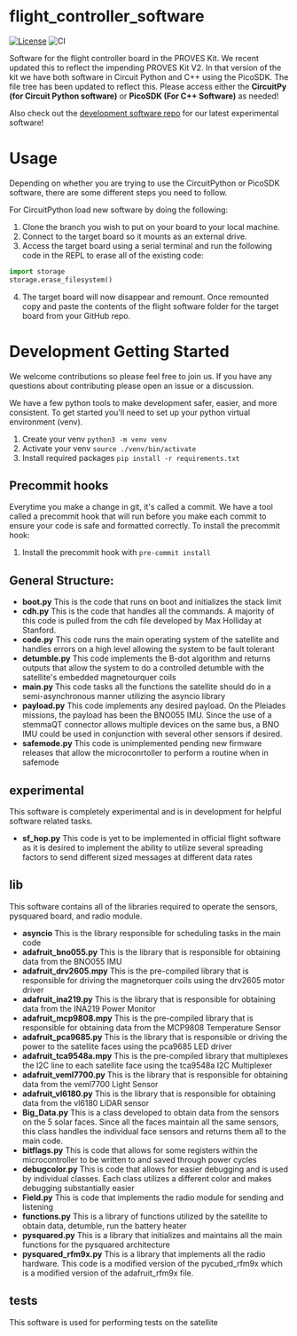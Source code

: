 # flight_controller_software

[![License](https://img.shields.io/badge/license-MIT-blue.svg)](LICENSE)
![CI](https://github.com/texas-state-space-lab/pikvm-tailscale-certificate-renewer/actions/workflows/ci.yaml/badge.svg)

Software for the flight controller board in the PROVES Kit. We recent updated this to reflect the impending PROVES Kit V2. In that version of the kit we have both software in Circuit Python and C++ using the PicoSDK. The file tree has been updated to reflect this. Please access either the **CircuitPy (for Circuit Python software)** or **PicoSDK (For C++ Software)** as needed!

Also check out the [development software repo](https://github.com/proveskit/development_software) for our latest experimental software!

# Usage
Depending on whether you are trying to use the CircuitPython or PicoSDK software, there are some different steps you need to follow.

For CircuitPython load new software by doing the following:
1. Clone the branch you wish to put on your board to your local machine.
2. Connect to the target board so it mounts as an external drive.
3. Access the target board using a serial terminal and run the following code in the REPL to erase all of the existing code:
  ```py
  import storage
  storage.erase_filesystem()
  ```
4. The target board will now disappear and remount. Once remounted copy and paste the contents of the flight software folder for the target board from your GitHub repo.

# Development Getting Started
We welcome contributions so please feel free to join us. If you have any questions about contributing please open an issue or a discussion.

We have a few python tools to make development safer, easier, and more consistent. To get started you'll need to set up your python virtual environment (venv).

1. Create your venv `python3 -m venv venv`
2. Activate your venv `source ./venv/bin/activate`
3. Install required packages `pip install -r requirements.txt`

## Precommit hooks
Everytime you make a change in git, it's called a commit. We have a tool called a precommit hook that will run before you make each commit to ensure your code is safe and formatted correctly. To install the precommit hook:

1. Install the precommit hook with `pre-commit install`

## General Structure:
- **boot.py** This is the code that runs on boot and initializes the stack limit
- **cdh.py** This is the code that handles all the commands. A majority of this code is pulled from the cdh file developed by Max Holliday at Stanford.
- **code.py** This code runs the main operating system of the satellite and handles errors on a high level allowing the system to be fault tolerant
- **detumble.py** This code implements the B-dot algorithm and returns outputs that allow the system to do a controlled detumble with the satellite's embedded magnetourquer coils
- **main.py** This code tasks all the functions the satellite should do in a semi-asynchronous manner utilizing the asyncio library
- **payload.py** This code implements any desired payload. On the Pleiades missions, the payload has been the BNO055 IMU. Since the use of a stemmaQT connector allows multiple devices on the same bus, a BNO IMU could be used in conjunction with several other sensors if desired.
- **safemode.py** This code is unimplemented pending new firmware releases that allow the microconrtoller to perform a routine when in safemode
## experimental
This software is completely experimental and is in development for helpful software related tasks.
- **sf_hop.py** This code is yet to be implemented in official flight software as it is desired to implement the ability to utilize several spreading factors to send different sized messages at different data rates
## lib
This software contains all of the libraries required to operate the sensors, pysquared board, and radio module.
- **asyncio** This is the library responsible for scheduling tasks in the main code
- **adafruit_bno055.py** This is the library that is responsible for obtaining data from the BNO055 IMU
- **adafruit_drv2605.mpy** This is the pre-compiled library that is responsible for driving the magnetorquer coils using the drv2605 motor driver
- **adafruit_ina219.py** This is the library that is responsible for obtaining data from the INA219 Power Monitor
- **adafruit_mcp9808.mpy** This is the pre-compiled library that is responsible for obtaining data from the MCP9808 Temperature Sensor
- **adafruit_pca9685.py** This is the library that is responsible or driving the power to the satellite faces using the pca9685 LED driver
- **adafruit_tca9548a.mpy** This is the pre-compiled library that multiplexes the I2C line to each satellite face using the tca9548a I2C Multiplexer
- **adafruit_veml7700.py** This is the library that is responsible for obtaining data from the veml7700 Light Sensor
- **adafruit_vl6180.py** This is the library that is responsible for obtaining data from the vl6180 LiDAR sensor
- **Big_Data.py** This is a class developed to obtain data from the sensors on the 5 solar faces. Since all the faces maintain all the same sensors, this class handles the individual face sensors and returns them all to the main code.
- **bitflags.py** This is code that allows for some registers within the microcontroller to be written to and saved through power cycles
- **debugcolor.py** This is code that allows for easier debugging and is used by individual classes. Each class utilizes a different color and makes debugging substantially easier
- **Field.py** This is code that implements the radio module for sending and listening
- **functions.py** This is a library of functions utilized by the satellite to obtain data, detumble, run the battery heater
- **pysquared.py** This is a library that initializes and maintains all the main functions for the pysquared architecture
- **pysquared_rfm9x.py** This is a library that implements all the radio hardware. This code is a modified version of the pycubed_rfm9x which is a modified version of the adafruit_rfm9x file.
## tests
This software is used for performing tests on the satellite
